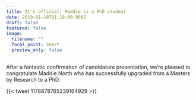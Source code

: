 ```yaml
---
title: It's official! Maddie is a PhD student
date: 2019-01-10T01:18:00.000Z
draft: false
featured: false
image:
  filename: ""
  focal_point: Smart
  preview_only: false
---
```

After a fantastic confirmation of candidature presentation, we’re pleased to congratulate Maddie North who has successfully upgraded from a Masters by Research to a PhD.

{{< tweet 1178878765239164929 >}}